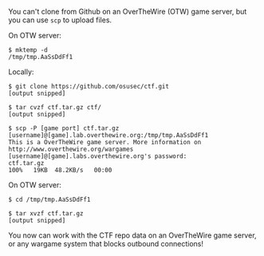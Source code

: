 You can't clone from Github on an OverTheWire (OTW) game server, but you can use `scp` to upload files.

On OTW server:
```
$ mktemp -d
/tmp/tmp.AaSsDdFf1
```

Locally:
```
$ git clone https://github.com/osusec/ctf.git
[output snipped]

$ tar cvzf ctf.tar.gz ctf/
[output snipped]

$ scp -P [game port] ctf.tar.gz [username]@[game].lab.overthewire.org:/tmp/tmp.AaSsDdFf1
This is a OverTheWire game server. More information on http://www.overthewire.org/wargames 
[username]@[game].labs.overthewire.org's password:
ctf.tar.gz                                                                       100%   19KB  48.2KB/s   00:00    
```

On OTW server:
```
$ cd /tmp/tmp.AaSsDdFf1

$ tar xvzf ctf.tar.gz
[output snipped]
```

You now can work with the CTF repo data on an OverTheWire game server, or any wargame system that blocks outbound connections!
